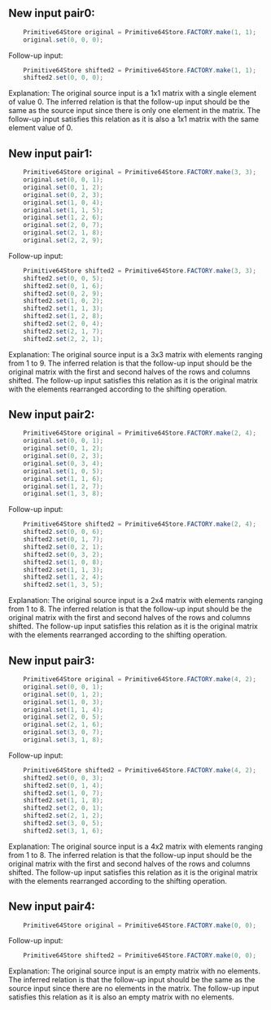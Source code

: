 ## New input pair0:
```java
    Primitive64Store original = Primitive64Store.FACTORY.make(1, 1);
    original.set(0, 0, 0);
```
Follow-up input:
```java
    Primitive64Store shifted2 = Primitive64Store.FACTORY.make(1, 1);
    shifted2.set(0, 0, 0);
```
Explanation: The original source input is a 1x1 matrix with a single element of value 0. The inferred relation is that the follow-up input should be the same as the source input since there is only one element in the matrix. The follow-up input satisfies this relation as it is also a 1x1 matrix with the same element value of 0.

## New input pair1:
```java
    Primitive64Store original = Primitive64Store.FACTORY.make(3, 3);
    original.set(0, 0, 1);
    original.set(0, 1, 2);
    original.set(0, 2, 3);
    original.set(1, 0, 4);
    original.set(1, 1, 5);
    original.set(1, 2, 6);
    original.set(2, 0, 7);
    original.set(2, 1, 8);
    original.set(2, 2, 9);
```
Follow-up input:
```java
    Primitive64Store shifted2 = Primitive64Store.FACTORY.make(3, 3);
    shifted2.set(0, 0, 5);
    shifted2.set(0, 1, 6);
    shifted2.set(0, 2, 9);
    shifted2.set(1, 0, 2);
    shifted2.set(1, 1, 3);
    shifted2.set(1, 2, 8);
    shifted2.set(2, 0, 4);
    shifted2.set(2, 1, 7);
    shifted2.set(2, 2, 1);
```
Explanation: The original source input is a 3x3 matrix with elements ranging from 1 to 9. The inferred relation is that the follow-up input should be the original matrix with the first and second halves of the rows and columns shifted. The follow-up input satisfies this relation as it is the original matrix with the elements rearranged according to the shifting operation.

## New input pair2:
```java
    Primitive64Store original = Primitive64Store.FACTORY.make(2, 4);
    original.set(0, 0, 1);
    original.set(0, 1, 2);
    original.set(0, 2, 3);
    original.set(0, 3, 4);
    original.set(1, 0, 5);
    original.set(1, 1, 6);
    original.set(1, 2, 7);
    original.set(1, 3, 8);
```
Follow-up input:
```java
    Primitive64Store shifted2 = Primitive64Store.FACTORY.make(2, 4);
    shifted2.set(0, 0, 6);
    shifted2.set(0, 1, 7);
    shifted2.set(0, 2, 1);
    shifted2.set(0, 3, 2);
    shifted2.set(1, 0, 8);
    shifted2.set(1, 1, 3);
    shifted2.set(1, 2, 4);
    shifted2.set(1, 3, 5);
```
Explanation: The original source input is a 2x4 matrix with elements ranging from 1 to 8. The inferred relation is that the follow-up input should be the original matrix with the first and second halves of the rows and columns shifted. The follow-up input satisfies this relation as it is the original matrix with the elements rearranged according to the shifting operation.

## New input pair3:
```java
    Primitive64Store original = Primitive64Store.FACTORY.make(4, 2);
    original.set(0, 0, 1);
    original.set(0, 1, 2);
    original.set(1, 0, 3);
    original.set(1, 1, 4);
    original.set(2, 0, 5);
    original.set(2, 1, 6);
    original.set(3, 0, 7);
    original.set(3, 1, 8);
```
Follow-up input:
```java
    Primitive64Store shifted2 = Primitive64Store.FACTORY.make(4, 2);
    shifted2.set(0, 0, 3);
    shifted2.set(0, 1, 4);
    shifted2.set(1, 0, 7);
    shifted2.set(1, 1, 8);
    shifted2.set(2, 0, 1);
    shifted2.set(2, 1, 2);
    shifted2.set(3, 0, 5);
    shifted2.set(3, 1, 6);
```
Explanation: The original source input is a 4x2 matrix with elements ranging from 1 to 8. The inferred relation is that the follow-up input should be the original matrix with the first and second halves of the rows and columns shifted. The follow-up input satisfies this relation as it is the original matrix with the elements rearranged according to the shifting operation.

## New input pair4:
```java
    Primitive64Store original = Primitive64Store.FACTORY.make(0, 0);
```
Follow-up input:
```java
    Primitive64Store shifted2 = Primitive64Store.FACTORY.make(0, 0);
```
Explanation: The original source input is an empty matrix with no elements. The inferred relation is that the follow-up input should be the same as the source input since there are no elements in the matrix. The follow-up input satisfies this relation as it is also an empty matrix with no elements.